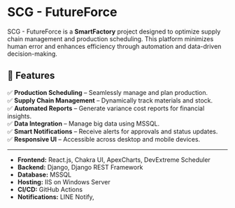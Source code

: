 # SCG - FutureForce


SCG - FutureForce is a **SmartFactory** project designed to optimize supply chain management and production scheduling. This platform minimizes human error and enhances efficiency through automation and data-driven decision-making.

## 🚀 Features

✅ **Production Scheduling** – Seamlessly manage and plan production.  
✅ **Supply Chain Management** – Dynamically track materials and stock.  
✅ **Automated Reports** – Generate variance cost reports for financial insights.  
✅ **Data Integration** – Manage big data using MSSQL.  
✅ **Smart Notifications** – Receive alerts for approvals and status updates.  
✅ **Responsive UI** – Accessible across desktop and mobile devices.  

---
- **Frontend:** React.js, Chakra UI, ApexCharts, DevExtreme Scheduler  
- **Backend:** Django, Django REST Framework  
- **Database:** MSSQL  
- **Hosting:** IIS on Windows Server  
- **CI/CD:** GitHub Actions  
- **Notifications:** LINE Notify,



